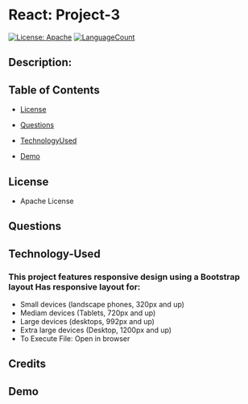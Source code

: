 # React: Project-3
[![License: Apache](https://img.shields.io/badge/License-Apache2.0-green.svg)](https://opensource.org/licenses/Apache)
[![LanguageCount](https://img.shields.io/github/languages/count/ydoc118/project3)](https://github.com/ydoc118/project3)

## Description: 


## Table of Contents
            
* [License](#license) 
            
* [Questions](#Questions)

* [TechnologyUsed](#Technology-Used)

* [Demo](#Demo)

## License
* Apache License

## Questions
            



## Technology-Used



### This project features responsive design using a Bootstrap layout Has responsive layout for:
* Small devices (landscape phones, 320px and up) 
* Mediam devices (Tablets, 720px and up)
* Large devices (desktops, 992px and up)
* Extra large devices (Desktop, 1200px and up)
* To Execute File: Open in browser

## Credits


## Demo 
  

